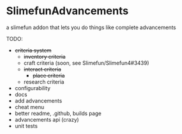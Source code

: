 # SlimefunAdvancements

a slimefun addon that lets you do things like complete advancements

TODO:
- ~~criteria system~~
  - ~~inventory criteria~~
  - craft criteria (soon, see Slimefun/Slimefun4#3439)
  - ~~interact criteria~~
      - ~~place criteria~~
  - research criteria
- configurability
- docs
- add advancements
- cheat menu
- better readme, .github, builds page
- advancements api (crazy)
- unit tests
